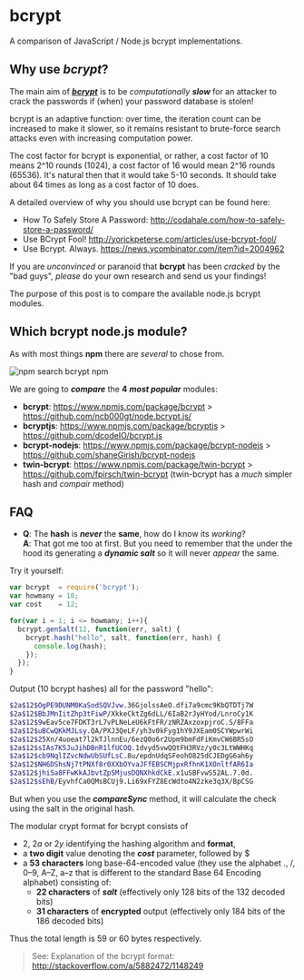 # bcrypt

A comparison of JavaScript / Node.js bcrypt implementations.

## Why use *bcrypt*?

The main aim of [***bcrypt***](http://en.wikipedia.org/wiki/Bcrypt)
is to be *computationally* ***slow*** for an attacker to crack
the passwords if (when) your password database is stolen!

bcrypt is an adaptive function: over time, the iteration count
can be increased to make it slower, so it remains resistant to
brute-force search attacks even with increasing computation power.

The cost factor for bcrypt is exponential, or rather,
a cost factor of 10 means 2^10 rounds (1024),
a cost factor of 16 would mean 2^16 rounds (65536).
It's natural then that it would take 5-10 seconds.
It should take about 64 times as long as a cost factor of 10 does.

A detailed overview of why you should use bcrypt can be found here:

+ How To Safely Store A Password:
http://codahale.com/how-to-safely-store-a-password/
+ Use BCrypt Fool!
http://yorickpeterse.com/articles/use-bcrypt-fool/
+ Use Bcrypt. Always.
https://news.ycombinator.com/item?id=2004962

If you are *unconvinced* or paranoid that **bcrypt**
has been *cracked* by the "bad guys", *please* do your own
research and send us your findings!

The purpose of this post is to compare the available node.js
bcrypt modules.

## Which bcrypt node.js module?

As with most things **npm** there are *several* to chose from.

![npm search bcrypt](http://i.imgur.com/LapIFMQ.png)
npm

We are going to ***compare*** the **4** ***most popular*** modules:

+ **bcrypt**: https://www.npmjs.com/package/bcrypt > https://github.com/ncb000gt/node.bcrypt.js/
+ **bcryptjs**: https://www.npmjs.com/package/bcryptjs > https://github.com/dcodeIO/bcrypt.js
+ **bcrypt-nodejs**: https://www.npmjs.com/package/bcrypt-nodejs > https://github.com/shaneGirish/bcrypt-nodejs
+ **twin-bcrypt**: https://www.npmjs.com/package/twin-bcrypt > https://github.com/fpirsch/twin-bcrypt
(twin-bcrypt has a *much* simpler hash and *compair* method)

## FAQ

+ **Q**: The **hash** is ***never*** the **same**, how do I know its *working*?  
**A**: That got me too at first. But you need to remember
that the under the hood its generating a ***dynamic salt***
so it will never *appear* the same.

Try it yourself:

```js
var bcrypt  = require('bcrypt');
var howmany = 10;
var cost    = 12;

for(var i = 1; i <= howmany; i++){
  bcrypt.genSalt(12, function(err, salt) {
    bcrypt.hash("hello", salt, function(err, hash) {
      console.log(hash);
    });
  });
}
```

Output (10 bcrypt hashes) all for the password "hello":

```sh
$2a$12$OgPE9DUNM0KaSodSQVJvw.36GjolssAeO.dfi7a9cmc9KbQTDTj7W
$2a$12$BbJMnIitZhp3tFiwP/XkkeCktZg6dLL/6IaB2rJyHYod/LnroCy1K
$2a$12$9wEav5ce7FDKT3rL7vPLNeLeU6kFtFR/zNRZAxzoxpjroC.S/8FFa
$2a$12$uBCwQKkMJLsy.QA/PXJ3QeLF/yh3v0kFyg1hY9JXEam0SCYWpwrWi
$2a$12$25Xn/4uoeat7l2kTJlnnEu/6ezQ0o6r2Upm9bmFdFiKmvCW6BR5sO
$2a$12$sIAs7K5JuJihDBnR1lfUCOQ.1dvyd5vwQQtFH3RVz/y0c3LtWWHKq
$2a$12$cb9NqlIZvcNdwUbSUfLsC.8u/epdnUdqSFeohO825dCJEDgG6ah6y
$2a$12$NH6DShsNj7tPNXf8r0XXbOYvaJFfEBSCMjpxRfhnK1XOnltfAR6Ia
$2a$12$jhiSa8FFwKkAJbvtZpSMjusDQNXhkdCkE.x1uSBFvwS52AL.7.0d.
$2a$12$sEhB/EyvhfCa0QMsBCUj9.Li69xFYZ8EcWdto4N2zke3q3X/BpCSG
```


But when you use the ***compareSync*** method, it will calculate
the check using the salt in the original hash.

The modular crypt format for bcrypt consists of

+ $2$, $2a$ or $2y$ identifying the hashing algorithm and **format**,
+ a **two digit** value denoting the ***cost*** parameter, followed by $
+ a **53 characters** long base-64-encoded value (they use the alphabet
., /, 0–9, A–Z, a–z that is different to the standard
Base 64 Encoding alphabet) consisting of:
  + **22 characters** of ***salt*** (effectively only 128 bits of the 132 decoded bits)
  + **31 characters** of **encrypted** output (effectively only 184 bits of the 186 decoded bits)

Thus the total length is 59 or 60 bytes respectively.


> See: Explanation of the bcrypt format: http://stackoverflow.com/a/5882472/1148249
